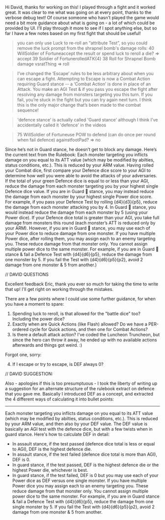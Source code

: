 Hi David, thanks for working on this! I played through a fight and it worked great. It was clear to me what was going on at every point, thanks to the verbose debug text! Of course someone who hasn't played the game would need a bit more guidance about what is going on - a lot of which could be provided by UI. I'll play through it more to see if I spot anything else, but so far I have a few notes based on my first fight that should be useful!

> you can only use Luck to re-roll an “attribute Test”, so you could remove the luck prompt from the shrapnel bomb's damage rolls:
40 WillSoldier of Fortuneaccept the result or spend luck to reroll a die? => accept
    39 Soldier of FortunerolledATK{4}
    38 Roll for Shrapnel Bomb damage vsratThing => roll

> I’ve changed the ‘Escape’ rules to be less arbitrary about when you can escape a fight. Attempting to Escape is now a Combat Action requiring Guard stance -- a ‘Combat Action’ is done in place of an Attack. You make an AGI Test & if you pass you escape the fight after resolving any damage from monsters targeting you this turn. If you fail, you’re stuck in the fight but you can try again next turn. I think this is the only major change that’s been made to the combat sequence!

> 'defence stance' is actually called 'Guard stance' although I think I've accidentally called it 'defence' in the videos

> 75 WillSoldier of Fortuneuse POW to defend (can do once per round when fail defence) againstfootPad? => no 

Since he’s not in Guard stance, he doesn’t get to block any damage.
Here’s the current text from the Rulebook:
Each monster targeting you inflicts damage on you equal to its ATT value (which may be modified by abilties, status conditions, etc.). This is reduced by your ARM value.
Having rolled your Combat dice, first compare your Defence dice score to your AGI to determine how well you were able to avoid the attacks of your adversaries.
If the total of your green Defence dice is equal to or less than your AGI, reduce the damage from each monster targeting you by your highest single Defence dice value.
If you are in Guard 󰀔 stance, you may instead reduce the damage from each monster by your highest single Power dice score.
For example, if you pass your Defence Test by rolling {d4}{d3}{p5}, reduce the damage from each monster attacking you by 4. In Guard 󰀔 stance, you would instead reduce the damage from each monster by 5 (using your Power dice).
If your Defence dice total is greater than your AGI, you take full damage from monsters this round (each monster’s ATT is reduced only by your ARM). However, if you are in Guard 󰀔 stance, you may use each of your Power dice to reduce damage from one monster.  If you have multiple Power dice, after rolling them, you may assign each to an enemy targeting you. These reduce damage from that monster only. You cannot assign multiple power dice to the same monster.
For example, if you are in Guard 󰀔 stance & fail a Defence Test with {d4}{d6}{p5}, reduce the damage from one monster by 5. If you fail the Test with {d4}{d6}{p5}{p2}, avoid 2 damage from one monster & 5 from another.)




// DAVID QUESTIONS

Excellent feedback Eric, thank you ever so much for taking the time to write that up! I'll get right on working through the mistakes. 

There are a few points where I could use some further guidance, for when you have a moment to spare:

1) Spending luck to reroll, is that allowed for the "battle dice" too? Including the power dice?
2) Exactly when are Quick Actions (like Flash) allowed? Do we have a PER-ordered cycle for Quick actions, and then one for Combat Actions?
3) Is there a default attack action? I've coded the Luncheon Truncheon, but since the hero can throw it away, he ended up with no available actions afterwards and things got weird. :)

Forgot one, sorry:

4) If I escape or try to escape, is DEF always 0?


// DAVID SUGGESTION:

Also - apologies if this is too presumptuous - I took the liberty of writing up a suggestion for an alternate structure of the rulebook extract on defence that you gave me. Basically I introduced DEF as a concept, and extracted the 4 different ways of calculating it into bullet points:

---

Each monster targeting you inflicts damage on you equal to its ATT value (which may be modified by abilties, status conditions, etc.). This is reduced by your ARM value, and then also by your DEF value. The DEF value is basically an AGI test with the defence dice, but with a few twists when in guard stance. Here's how to calculate DEF in detail: 

* In assault stance, if the test passed (defence dice total is less or equal to AGI), DEF is the highest defence die.
* In assault stance, if the test failed (defence dice total is more than AGI), DEF is 0.
* In guard stance, if the test passed, DEF is the highest defence die or the highest Power die, whichever is best.
* In guard stance, if the test failed, DEF is 0 but you may use each of your Power dice as DEF versus one single monster. If you have multiple Power dice you may assign each to an enemy targeting you. These reduce damage from that monster only. You cannot assign multiple power dice to the same monster. For example, if you are in Guard stance & fail a Defence Test with {d4}{d6}{p5}, reduce the damage from one single monster by 5. If you fail the Test with {d4}{d6}{p5}{p2}, avoid 2 damage from one monster & 5 from another.
